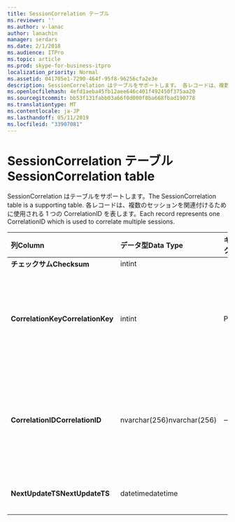 ```yaml
---
title: SessionCorrelation テーブル
ms.reviewer: ''
ms.author: v-lanac
author: lanachin
manager: serdars
ms.date: 2/1/2018
ms.audience: ITPro
ms.topic: article
ms.prod: skype-for-business-itpro
localization_priority: Normal
ms.assetid: 041705e1-7290-464f-95f8-96256cfa2e3e
description: SessionCorrelation はテーブルをサポートします。 各レコードは、複数のセッションを関連付けるために使用される 1 つの CorrelationID を表します。
ms.openlocfilehash: 4efd1aeba45fb12aee646c401f492450f375aa20
ms.sourcegitcommit: bb53f131fabb03a66f0d000f8ba668fbad190778
ms.translationtype: MT
ms.contentlocale: ja-JP
ms.lasthandoff: 05/11/2019
ms.locfileid: "33907081"
---
```

# <a name="sessioncorrelation-table"></a><span data-ttu-id="158cb-104">SessionCorrelation テーブル</span><span class="sxs-lookup"><span data-stu-id="158cb-104">SessionCorrelation table</span></span>
 
<span data-ttu-id="158cb-105">SessionCorrelation はテーブルをサポートします。</span><span class="sxs-lookup"><span data-stu-id="158cb-105">The SessionCorrelation table is a supporting table.</span></span> <span data-ttu-id="158cb-106">各レコードは、複数のセッションを関連付けるために使用される 1 つの CorrelationID を表します。</span><span class="sxs-lookup"><span data-stu-id="158cb-106">Each record represents one CorrelationID which is used to correlate multiple sessions.</span></span> 
  
|<span data-ttu-id="158cb-107">**列**</span><span class="sxs-lookup"><span data-stu-id="158cb-107">**Column**</span></span>|<span data-ttu-id="158cb-108">**データ型**</span><span class="sxs-lookup"><span data-stu-id="158cb-108">**Data Type**</span></span>|<span data-ttu-id="158cb-109">**キー/インデックス**</span><span class="sxs-lookup"><span data-stu-id="158cb-109">**Key/Index**</span></span>|<span data-ttu-id="158cb-110">**詳細**</span><span class="sxs-lookup"><span data-stu-id="158cb-110">**Details**</span></span>|
|:-----|:-----|:-----|:-----|
|<span data-ttu-id="158cb-111">**チェックサム**</span><span class="sxs-lookup"><span data-stu-id="158cb-111">**Checksum**</span></span> <br/> |<span data-ttu-id="158cb-112">int</span><span class="sxs-lookup"><span data-stu-id="158cb-112">int</span></span>  <br/> |||
|<span data-ttu-id="158cb-113">**CorrelationKey**</span><span class="sxs-lookup"><span data-stu-id="158cb-113">**CorrelationKey**</span></span> <br/> |<span data-ttu-id="158cb-114">int</span><span class="sxs-lookup"><span data-stu-id="158cb-114">int</span></span>  <br/> |<span data-ttu-id="158cb-115">Primary</span><span class="sxs-lookup"><span data-stu-id="158cb-115">Primary</span></span>  <br/> |<span data-ttu-id="158cb-116">この A を識別する一意の番号/V 会議サーバーです。</span><span class="sxs-lookup"><span data-stu-id="158cb-116">Unique number identifying this A/V Conferencing Server.</span></span>  <br/> |
|<span data-ttu-id="158cb-117">**CorrelationID**</span><span class="sxs-lookup"><span data-stu-id="158cb-117">**CorrelationID**</span></span> <br/> |<span data-ttu-id="158cb-118">nvarchar(256)</span><span class="sxs-lookup"><span data-stu-id="158cb-118">nvarchar(256)</span></span>  <br/> |<span data-ttu-id="158cb-119">一意</span><span class="sxs-lookup"><span data-stu-id="158cb-119">Unique</span></span>  <br/> |<span data-ttu-id="158cb-120">関連付けられたセッションが同じ相関関係 ID をが</span><span class="sxs-lookup"><span data-stu-id="158cb-120">Sessions that are correlated will have the same correlation ID.</span></span>  <br/> |
|<span data-ttu-id="158cb-121">**NextUpdateTS**</span><span class="sxs-lookup"><span data-stu-id="158cb-121">**NextUpdateTS**</span></span> <br/> |<span data-ttu-id="158cb-122">datetime</span><span class="sxs-lookup"><span data-stu-id="158cb-122">datetime</span></span>  <br/> | <br/> |<span data-ttu-id="158cb-123">内部でのみ使用します。</span><span class="sxs-lookup"><span data-stu-id="158cb-123">For internal use only.</span></span>  <br/> |
   

